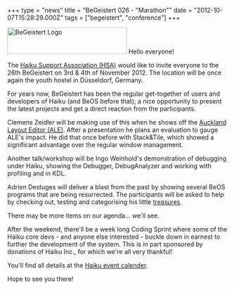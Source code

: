 +++
type = "news"
title = "BeGeistert 026 - \"Marathon\""
date = "2012-10-07T15:28:29.000Z"
tags = ["begeistert", "conference"]
+++

<span class="inline right"><img src="/files/screenshots/begeistert-logo.png" alt="BeGeistert Logo" title="BeGeistert Logo" class="image image-_original " width="272" height="60" /></span>
Hello everyone!

The <a href="http://www.haiku-support-association.org/index-eng.html">Haiku Support Association (HSA)</a> would like to invite everyone to the 26th BeGeistert on 3rd & 4th of November 2012. The location will be once again the youth hostel in Düsseldorf, Germany.

For years now, BeGeistert has been the regular get-together of users and developers of Haiku (and BeOS before that); a nice opportunity to present the latest projects and get a direct reaction from the participants.

<!--more-->

Clemens Zeidler will be making use of this when he shows off the <a href="/blog/czeidler/2012-09-03_ale_auckland_layout_editor">Auckland Layout Editor (ALE)</a>. After a presentation he plans an evaluation to gauge ALE's impact. He did that once before with Stack&Tile, which showed a significant advantage over the regular window management.

Another talk/workshop will be Ingo Weinhold's demonstration of debugging under Haiku, showing the Debugger, DebugAnalyzer and working with profiling and in KDL.

Adrien Destuges will deliver a blast from the past by showing several BeOS programs that are being resurrected. The participants will be asked to help by checking out, testing and categorising his little <a href="http://pulkomandy.tk/~beosarchive/index.pl">treasures</a>.

There may be more items on our agenda... we'll see.

After the weekend, there'll be a week long Coding Sprint where some of the Haiku core devs - and anyone else interested - buckle down in earnest to further the development of the system. This is in part sponsored by donations of Haiku Inc., for which we're all very thankful!

You'll find all details at the <a href="/conference/2012_begeistert_026_marathon">Haiku event calender</a>.

Hope to see you there!